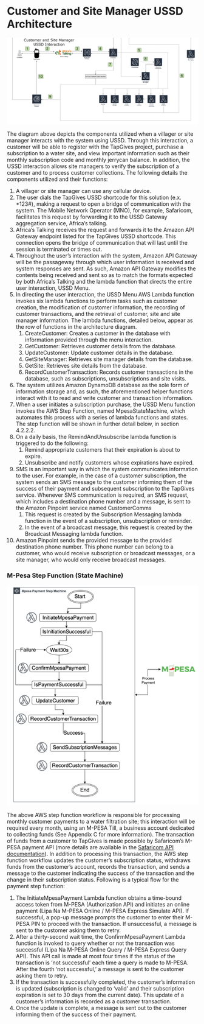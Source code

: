 # Customer and Site Manager USSD Architecture

![alt text](../docs/images/ussdArchitecture.png)  

The diagram above depicts the components utilized when a villager or site manager interacts with the system using USSD. Through this interaction, a customer will be able to register with the TapGives project, purchase a subscription to a water site, and view important information such as their monthly subscription code and monthly jerrycan balance. In addition, the USSD interaction allows site managers to verify the subscription of a customer and to process customer collections. The following details the components utilized and their functions:
1. A villager or site manager can use any cellular device.
2. The user dials the TapGives USSD shortcode for this solution (e.x. *123#), making a request to open a bridge of communication with the system. The Mobile Network Operator (MNO), for example, Safaricom, facilitates this request by forwarding it to the USSD Gateway aggregation service, Africa’s talking. 
3. Africa’s Talking receives the request and forwards it to the Amazon API Gateway endpoint listed for the TapGives USSD shortcode. This connection opens the bridge of communication that will last until the session is terminated or times out.
4. Throughout the user’s interaction with the system, Amazon API Gateway will be the passageway through which user information is received and system responses are sent. As such, Amazon API Gateway modifies the contents being received and sent so as to match the formats expected by both Africa’s Talking and the lambda function that directs the entire user interaction, USSD Menu.
5. In directing the user interaction, the USSD Menu AWS Lambda function invokes six lambda functions to perform tasks such as customer creation, the modification of customer information, the recording of customer transactions, and the retrieval of customer, site and site manager information. The lambda functions, detailed below, appear as the row of functions in the architecture diagram.
    1. CreateCustomer: Creates a customer in the database with information provided through the menu interaction.
    2. GetCustomer: Retrieves customer details from the database.
    3. UpdateCustomer: Update customer details in the database.
    4. GetSiteManager: Retrieves site manager details from the database.
    5. GetSite: Retrieves site details from the database.
    6. RecordCustomerTransaction: Records customer transactions in the database, such as subscriptions, unsubscriptions and site visits.
6. The system utilizes Amazon DynamoDB database as the sole form of information storage and, as such, the aforementioned helper functions interact with it to read and write customer and transaction information.
7. When a user initiates a subscription purchase, the USSD Menu function invokes the AWS Step Function, named MpesaStateMachine, which automates this process with a series of lambda functions and states. The step function will be shown in further detail below, in section 4.2.2.2.
8. On a daily basis, the RemindAndUnsubscribe lambda function is triggered to do the following:
    1. Remind appropriate customers that their expiration is about to expire.
    2. Unsubscribe and notify customers whose expirations have expired.
9. SMS is an important way in which the system communicates information to the user. For example, in the case of a customer subscription, the system sends an SMS message to the customer informing them of the success of their payment and subsequent subscription to the TapGives service. Whenever SMS communication is required, an SMS request, which includes a destination phone number and a message, is sent to the Amazon Pinpoint service named CustomerComms
    1. This request is created by the Subscription Messaging lambda function in the event of a subscription, unsubscription or reminder. 
    2. In the event of a broadcast message, this request is created by the Broadcast Messaging lambda function.
10. Amazon Pinpoint sends the provided message to the provided destination phone number. This phone number can belong to a customer, who would receive subscription or broadcast messages, or a site manager, who would only receive broadcast messages.  

### M-Pesa Step Function (State Machine)

![alt text](../docs/images/mpesaStepFunction.png)  

The above AWS step function workflow is responsible for processing monthly customer payments to a water filtration site; this interaction will be required every month, using an M-PESA Till, a business account dedicated to collecting funds (See Appendix C for more information). The transaction of funds from a customer to TapGives is made possible by Safaricom’s M-PESA payment API (more details are available in the [Safaricom API documentation](https://developer.safaricom.co.ke/APIs)). In addition to processing this transaction, the AWS step function workflow updates the customer’s subscription status, withdraws funds from the customer’s account, records the transaction, and sends a message to the customer indicating the success of the transaction and the change in their subscription status. Following is a typical flow for the payment step function:
1. The InitiateMpesaPayment Lambda function obtains a time-bound access token from M-PESA (Authorization API) and initiates an online payment (Lipa Na M-PESA Online / M-PESA Express Simulate API). If successful, a pop-up message prompts the customer to enter their M-PESA PIN to proceed with the transaction. If unsuccessful, a message is sent to the customer asking them to retry. 
2. After a thirty-second wait time, the ConfirmMpesaPayment Lambda function is invoked to query whether or not the transaction was successful (Lipa Na M-PESA Online Query / M-PESA Express Query API). This API call is made at most four times if the status of the transaction is ‘not successful’ each time a query is made to M-PESA. After the fourth ‘not successful,’ a message is sent to the customer asking them to retry.
3. If the transaction is successfully completed, the customer’s information is updated (subscription is changed to ‘valid’ and their subscription expiration is set to 30 days from the current date). This update of a customer’s information is recorded as a customer transaction.
4. Once the update is complete, a message is sent out to the customer informing them of the success of their payment.

